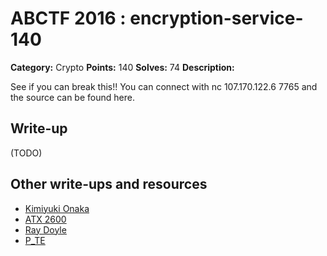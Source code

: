 # ABCTF 2016 : encryption-service-140

**Category:** Crypto
**Points:** 140
**Solves:** 74
**Description:**

See if you can break this!!
You can connect with nc 107.170.122.6 7765 and the source can be found here.

## Write-up

(TODO)

## Other write-ups and resources

* [Kimiyuki Onaka](https://kimiyuki.net/blog/2016/07/23/abctf-2016/)
* [ATX 2600](https://ctftime.org/writeup/3622)
* [Ray Doyle](https://www.doyler.net/security-not-included/ecb-chosen-plaintext-attack)
* [P_TE](https://p-te.fr/2016/07/23/abctf-encryption-service/)
